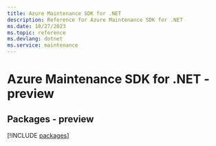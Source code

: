 ```yaml
---
title: Azure Maintenance SDK for .NET
description: Reference for Azure Maintenance SDK for .NET
ms.date: 10/27/2023
ms.topic: reference
ms.devlang: dotnet
ms.service: maintenance
---
```

# Azure Maintenance SDK for .NET - preview
## Packages - preview
[!INCLUDE [packages](maintenance-index.md)]